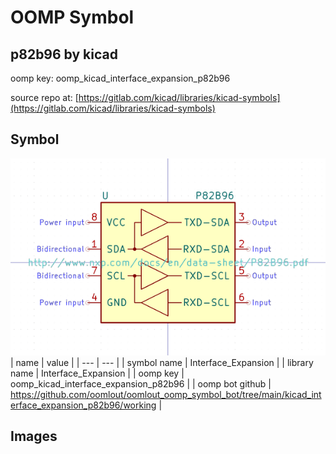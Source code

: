 # OOMP Symbol  
## p82b96  by kicad  
  
oomp key: oomp_kicad_interface_expansion_p82b96  
  
source repo at: [https://gitlab.com/kicad/libraries/kicad-symbols](https://gitlab.com/kicad/libraries/kicad-symbols)  
## Symbol  
  
[![working.png](working_600.png)](working.png)  
| name | value | 
| --- | --- | 
| symbol name | Interface_Expansion | 
| library name | Interface_Expansion | 
| oomp key | oomp_kicad_interface_expansion_p82b96 | 
| oomp bot github | https://github.com/oomlout/oomlout_oomp_symbol_bot/tree/main/kicad_interface_expansion_p82b96/working | 
## Images  
